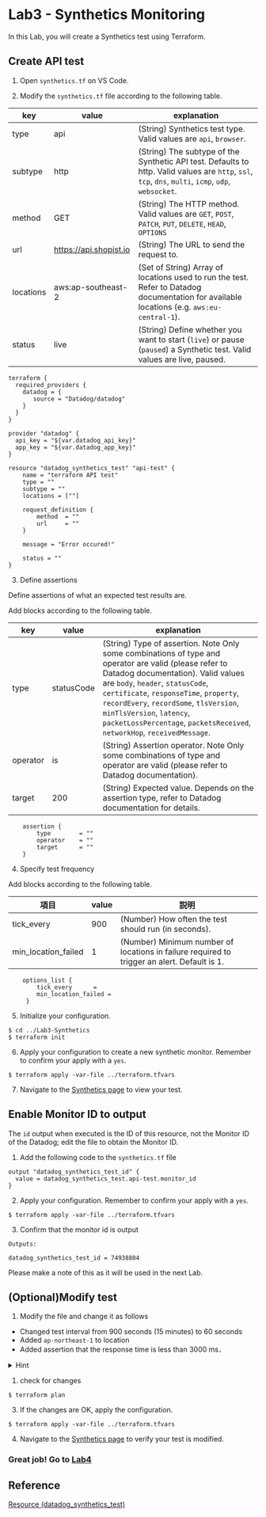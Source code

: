 # Lab3 - Synthetics Monitoring

In this Lab, you will create a Synthetics test using Terraform.


## Create API test
1. Open `synthetics.tf` on VS Code.


2. Modify the `synthetics.tf` file according to the following table.

|  key  |  value  | explanation |
| ---- | ---- | --- |
|  type  |  api  |  (String) Synthetics test type. Valid values are `api`, `browser`. |
|  subtype  |  http  | (String) The subtype of the Synthetic API test. Defaults to http. Valid values are `http`, `ssl`, `tcp`, `dns`, `multi`, `icmp`, `udp`, `websocket`. |
|  method  |  GET  | (String) The HTTP method. Valid values are `GET`, `POST`, `PATCH`, `PUT`, `DELETE`, `HEAD`, `OPTIONS` |
|  url  |  https://api.shopist.io  |  (String) The URL to send the request to. |
|  locations  |  aws:ap-southeast-2  |  (Set of String) Array of locations used to run the test. Refer to Datadog documentation for available locations (e.g. `aws:eu-central-1`). |
| status | live | (String) Define whether you want to start (`live`) or pause (`paused`) a Synthetic test. Valid values are live, paused. |


```
terraform {
  required_providers {
    datadog = {
       source = "Datadog/datadog"
    }
  } 
}

provider "datadog" {
  api_key = "${var.datadog_api_key}"
  app_key = "${var.datadog_app_key}"
}

resource "datadog_synthetics_test" "api-test" {
    name = "terraform API test"
    type = ""
    subtype = ""
    locations = [""]

    request_definition {
        method  = ""
        url     = ""    
    }
 
    message = "Error occured!"

    status = ""
}
```

3. Define assertions

Define assertions of what an expected test results are.

Add blocks according to the following table.

|  key  |  value  | explanation |
| ---- | ---- | --- |
|  type  |  statusCode  | (String) Type of assertion. Note Only some combinations of type and operator are valid (please refer to Datadog documentation). Valid values are `body`, `header`, `statusCode`, `certificate`, `responseTime`, `property`, `recordEvery`, `recordSome`, `tlsVersion`, `minTlsVersion`, `latency`, `packetLossPercentage`, `packetsReceived`, `networkHop`, `receivedMessage`.|
|  operator  |  is  | (String) Assertion operator. Note Only some combinations of type and operator are valid (please refer to Datadog documentation).|
|  target  |  200  | (String) Expected value. Depends on the assertion type, refer to Datadog documentation for details. |

```
    assertion {
        type        = ""
        operator    = ""
        target      = ""
    }
```

4. Specify test frequency

Add blocks according to the following table.

|  項目  |  value  | 説明 |
| ---- | ---- | --- |
| tick_every | 900 |  (Number) How often the test should run (in seconds).|
| min_location_failed | 1 | (Number) Minimum number of locations in failure required to trigger an alert. Default is 1.|

```
    options_list {
        tick_every      = 
        min_location_failed =  
     }
```


5. Initialize your configuration.

```
$ cd ../Lab3-Synthetics
$ terraform init
```

6. Apply your configuration to create a new synthetic monitor. Remember to confirm your apply with a `yes`.

```
$ terraform apply -var-file ../terraform.tfvars
```


7. Navigate to the [Synthetics page](https://app.datadoghq.com/synthetics/tests) to view your test.


## Enable Monitor ID to output

The `id` output when executed is the ID of this resource, not the Monitor ID of the Datadog; edit the file to obtain the Monitor ID.

1. Add the following code to the `synthetics.tf` file 

```
output "datadog_synthetics_test_id" {
  value = datadog_synthetics_test.api-test.monitor_id
}
```

2. Apply your configuration. Remember to confirm your apply with a `yes`.

```
$ terraform apply -var-file ../terraform.tfvars
```

3. Confirm that the monitor id is output

```
Outputs:

datadog_synthetics_test_id = 74938804
```

Please make a note of this as it will be used in the next Lab.

## (Optional)Modify test

1. Modify the file and change it as follows

- Changed test interval from 900 seconds (15 minutes) to 60 seconds
- Added `ap-northeast-1` to location
- Added assertion that the response time is less than 3000 ms．

<details>
<summary>Hint</summary>

```
# Added assertion that the response time is less than 3000 ms．
   assertion {
        type        = "responseTime"
        operator    = "lessThan"
        target      = "3000"
    }
```

</details>


1.  check for changes

```
$ terraform plan
```

3. If the changes are OK, apply the configuration.

```
$ terraform apply -var-file ../terraform.tfvars
```

4. Navigate to the [Synthetics page](https://app.datadoghq.com/synthetics/tests) to verify your test is modified.



### Great job! Go to [Lab4](./../Lab4-SLO/README.md) 

## Reference
[Resource (datadog_synthetics_test)](
https://registry.terraform.io/providers/DataDog/datadog/latest/docs/resources/synthetics_test)